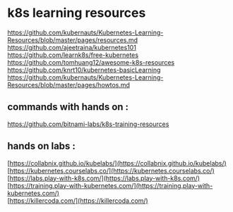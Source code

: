 # k8s learning resources    <br/>

https://github.com/kubernauts/Kubernetes-Learning-Resources/blob/master/pages/resources.md<br/>
https://github.com/ajeetraina/kubernetes101<br/>
https://github.com/learnk8s/free-kubernetes<br/>
https://github.com/tomhuang12/awesome-k8s-resources<br/>
https://github.com/knrt10/kubernetes-basicLearning<br/>
https://github.com/kubernauts/Kubernetes-Learning-Resources/blob/master/pages/howtos.md<br/>

## commands with hands on :

https://github.com/bitnami-labs/k8s-training-resources<br/>

## hands on labs :

[https://collabnix.github.io/kubelabs/](https://collabnix.github.io/kubelabs/)<br/>
[https://kubernetes.courselabs.co/](https://kubernetes.courselabs.co/)<br/>
[https://labs.play-with-k8s.com/](https://labs.play-with-k8s.com/)<br/>
[https://training.play-with-kubernetes.com/](https://training.play-with-kubernetes.com/)<br/>
[https://killercoda.com/](https://killercoda.com/)
